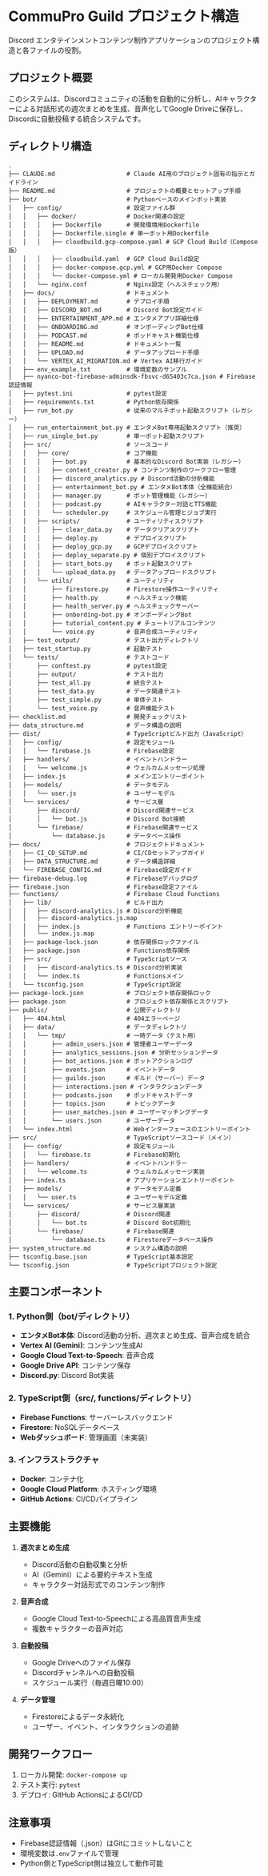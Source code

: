 # CommuPro Guild プロジェクト構造

Discord エンタテインメントコンテンツ制作アプリケーションのプロジェクト構造と各ファイルの役割。

## プロジェクト概要

このシステムは、Discordコミュニティの活動を自動的に分析し、AIキャラクターによる対話形式の週次まとめを生成、音声化してGoogle Driveに保存し、Discordに自動投稿する統合システムです。

## ディレクトリ構造

```
.
├── CLAUDE.md                    # Claude AI用のプロジェクト固有の指示とガイドライン
├── README.md                    # プロジェクトの概要とセットアップ手順
├── bot/                         # Pythonベースのメインボット実装
│   ├── config/                  # 設定ファイル群
│   │   ├── docker/              # Docker関連の設定
│   │   │   ├── Dockerfile       # 開発環境用Dockerfile
│   │   │   ├── Dockerfile.single # 単一ボット用Dockerfile
│   │   │   ├── cloudbuild.gcp-compose.yaml # GCP Cloud Build（Compose版）
│   │   │   ├── cloudbuild.yaml  # GCP Cloud Build設定
│   │   │   ├── docker-compose.gcp.yml # GCP用Docker Compose
│   │   │   └── docker-compose.yml # ローカル開発用Docker Compose
│   │   └── nginx.conf           # Nginx設定（ヘルスチェック用）
│   ├── docs/                    # ドキュメント
│   │   ├── DEPLOYMENT.md        # デプロイ手順
│   │   ├── DISCORD_BOT.md       # Discord Bot設定ガイド
│   │   ├── ENTERTAINMENT_APP.md # エンタメアプリ詳細仕様
│   │   ├── ONBOARDING.md        # オンボーディングBot仕様
│   │   ├── PODCAST.md           # ポッドキャスト機能仕様
│   │   ├── README.md            # ドキュメント一覧
│   │   ├── UPLOAD.md            # データアップロード手順
│   │   └── VERTEX_AI_MIGRATION.md # Vertex AI移行ガイド
│   ├── env_example.txt          # 環境変数のサンプル
│   ├── nyanco-bot-firebase-adminsdk-fbsvc-d65403c7ca.json # Firebase認証情報
│   ├── pytest.ini               # pytest設定
│   ├── requirements.txt         # Python依存関係
│   ├── run_bot.py               # 従来のマルチボット起動スクリプト（レガシー）
│   ├── run_entertainment_bot.py # エンタメBot専用起動スクリプト（推奨）
│   ├── run_single_bot.py        # 単一ボット起動スクリプト
│   ├── src/                     # ソースコード
│   │   ├── core/                # コア機能
│   │   │   ├── bot.py           # 基本的なDiscord Bot実装（レガシー）
│   │   │   ├── content_creator.py # コンテンツ制作のワークフロー管理
│   │   │   ├── discord_analytics.py # Discord活動の分析機能
│   │   │   ├── entertainment_bot.py # エンタメBot本体（全機能統合）
│   │   │   ├── manager.py       # ボット管理機能（レガシー）
│   │   │   ├── podcast.py       # AIキャラクター対話とTTS機能
│   │   │   └── scheduler.py     # スケジュール管理とジョブ実行
│   │   ├── scripts/             # ユーティリティスクリプト
│   │   │   ├── clear_data.py    # データクリアスクリプト
│   │   │   ├── deploy.py        # デプロイスクリプト
│   │   │   ├── deploy_gcp.py    # GCPデプロイスクリプト
│   │   │   ├── deploy_separate.py # 個別デプロイスクリプト
│   │   │   ├── start_bots.py    # ボット起動スクリプト
│   │   │   └── upload_data.py   # データアップロードスクリプト
│   │   └── utils/               # ユーティリティ
│   │       ├── firestore.py     # Firestore操作ユーティリティ
│   │       ├── health.py        # ヘルスチェック機能
│   │       ├── health_server.py # ヘルスチェックサーバー
│   │       ├── onbording-bot.py # オンボーディングBot
│   │       ├── tutorial_content.py # チュートリアルコンテンツ
│   │       └── voice.py         # 音声合成ユーティリティ
│   ├── test_output/             # テスト出力ディレクトリ
│   ├── test_startup.py          # 起動テスト
│   └── tests/                   # テストコード
│       ├── conftest.py          # pytest設定
│       ├── output/              # テスト出力
│       ├── test_all.py          # 統合テスト
│       ├── test_data.py         # データ関連テスト
│       ├── test_simple.py       # 単体テスト
│       └── test_voice.py        # 音声機能テスト
├── checklist.md                 # 開発チェックリスト
├── data_structure.md            # データ構造の説明
├── dist/                        # TypeScriptビルド出力（JavaScript）
│   ├── config/                  # 設定モジュール
│   │   └── firebase.js          # Firebase設定
│   ├── handlers/                # イベントハンドラー
│   │   └── welcome.js           # ウェルカムメッセージ処理
│   ├── index.js                 # メインエントリーポイント
│   ├── models/                  # データモデル
│   │   └── user.js              # ユーザーモデル
│   └── services/                # サービス層
│       ├── discord/             # Discord関連サービス
│       │   └── bot.js           # Discord Bot接続
│       └── firebase/            # Firebase関連サービス
│           └── database.js      # データベース操作
├── docs/                        # プロジェクトドキュメント
│   ├── CI_CD_SETUP.md           # CI/CDセットアップガイド
│   ├── DATA_STRUCTURE.md        # データ構造詳細
│   └── FIREBASE_CONFIG.md       # Firebase設定ガイド
├── firebase-debug.log           # Firebaseデバッグログ
├── firebase.json                # Firebase設定ファイル
├── functions/                   # Firebase Cloud Functions
│   ├── lib/                     # ビルド出力
│   │   ├── discord-analytics.js # Discord分析機能
│   │   ├── discord-analytics.js.map
│   │   ├── index.js             # Functions エントリーポイント
│   │   └── index.js.map
│   ├── package-lock.json        # 依存関係ロックファイル
│   ├── package.json             # Functions依存関係
│   ├── src/                     # TypeScriptソース
│   │   ├── discord-analytics.ts # Discord分析実装
│   │   └── index.ts             # Functionsメイン
│   └── tsconfig.json            # TypeScript設定
├── package-lock.json            # プロジェクト依存関係ロック
├── package.json                 # プロジェクト依存関係とスクリプト
├── public/                      # 公開ディレクトリ
│   ├── 404.html                 # 404エラーページ
│   ├── data/                    # データディレクトリ
│   │   └── tmp/                 # 一時データ（テスト用）
│   │       ├── admin_users.json # 管理者ユーザーデータ
│   │       ├── analytics_sessions.json # 分析セッションデータ
│   │       ├── bot_actions.json # ボットアクションログ
│   │       ├── events.json      # イベントデータ
│   │       ├── guilds.json      # ギルド（サーバー）データ
│   │       ├── interactions.json # インタラクションデータ
│   │       ├── podcasts.json    # ポッドキャストデータ
│   │       ├── topics.json      # トピックデータ
│   │       ├── user_matches.json # ユーザーマッチングデータ
│   │       └── users.json       # ユーザーデータ
│   └── index.html               # Webインターフェースのエントリーポイント
├── src/                         # TypeScriptソースコード（メイン）
│   ├── config/                  # 設定モジュール
│   │   └── firebase.ts          # Firebase初期化
│   ├── handlers/                # イベントハンドラー
│   │   └── welcome.ts           # ウェルカムメッセージ実装
│   ├── index.ts                 # アプリケーションエントリーポイント
│   ├── models/                  # データモデル定義
│   │   └── user.ts              # ユーザーモデル定義
│   └── services/                # サービス層実装
│       ├── discord/             # Discord関連
│       │   └── bot.ts           # Discord Bot初期化
│       └── firebase/            # Firebase関連
│           └── database.ts      # Firestoreデータベース操作
├── system_structure.md          # システム構造の説明
├── tsconfig.base.json           # TypeScript基本設定
└── tsconfig.json                # TypeScriptプロジェクト設定
```

## 主要コンポーネント

### 1. Python側（bot/ディレクトリ）
- **エンタメBot本体**: Discord活動の分析、週次まとめ生成、音声合成を統合
- **Vertex AI (Gemini)**: コンテンツ生成AI
- **Google Cloud Text-to-Speech**: 音声合成
- **Google Drive API**: コンテンツ保存
- **Discord.py**: Discord Bot実装

### 2. TypeScript側（src/, functions/ディレクトリ）
- **Firebase Functions**: サーバーレスバックエンド
- **Firestore**: NoSQLデータベース
- **Webダッシュボード**: 管理画面（未実装）

### 3. インフラストラクチャ
- **Docker**: コンテナ化
- **Google Cloud Platform**: ホスティング環境
- **GitHub Actions**: CI/CDパイプライン

## 主要機能

1. **週次まとめ生成**
   - Discord活動の自動収集と分析
   - AI（Gemini）による要約テキスト生成
   - キャラクター対話形式でのコンテンツ制作

2. **音声合成**
   - Google Cloud Text-to-Speechによる高品質音声生成
   - 複数キャラクターの音声対応

3. **自動投稿**
   - Google Driveへのファイル保存
   - Discordチャンネルへの自動投稿
   - スケジュール実行（毎週日曜10:00）

4. **データ管理**
   - Firestoreによるデータ永続化
   - ユーザー、イベント、インタラクションの追跡

## 開発ワークフロー

1. ローカル開発: `docker-compose up`
2. テスト実行: `pytest`
3. デプロイ: GitHub ActionsによるCI/CD

## 注意事項

- Firebase認証情報（.json）はGitにコミットしないこと
- 環境変数は`.env`ファイルで管理
- Python側とTypeScript側は独立して動作可能